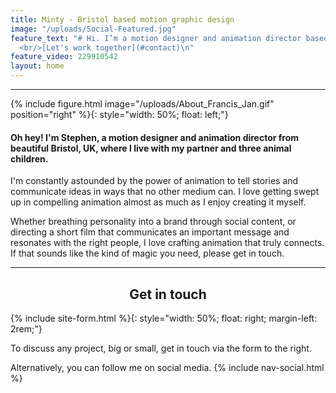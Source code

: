 ```yaml
---
title: Minty - Bristol based motion graphic design
image: "/uploads/Social-Featured.jpg"
feature_text: "# Hi. I’m a motion designer and animation director based in Bristol.
  <br/>[Let's work together](#contact)\n"
feature_video: 229910542
layout: home
---
```


<div id="profile"></div>

---

{% include figure.html image="/uploads/About_Francis_Jan.gif" position="right" %}{: style="width: 50%; float: left;"}

#### Oh hey! I'm Stephen, a motion designer and animation director from beautiful Bristol, UK, where I live with my partner and three animal children.

I'm constantly astounded by the power of animation to tell stories and communicate ideas in ways that no other medium can. I love getting swept up in compelling animation almost as much as I enjoy creating it myself.

Whether breathing personality into a brand through social content, or directing a short film that communicates an important message and resonates with the right people, I love crafting animation that truly connects. If that sounds like the kind of magic you need, please get in touch.

<div id="contact"></div>

---

<h2 style="text-align: center;">Get in touch</h2>

{% include site-form.html %}{: style="width: 50%; float: right; margin-left: 2rem;"}

To discuss any project, big or small, get in touch via the form to the right.

Alternatively, you can follow me on social media.
{% include nav-social.html %}